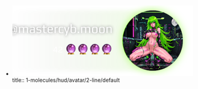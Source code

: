 - ![](https://raw.githubusercontent.com/cybercongress/prism/img-upload/components/1-molecules/avatar/2-line.png)
  title:: 1-molecules/hud/avatar/2-line/default